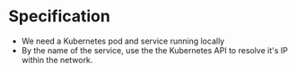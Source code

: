 # Specification 

- We need a Kubernetes pod and service running locally
- By the name of the service, use the the Kubernetes API to resolve it's IP within the network.